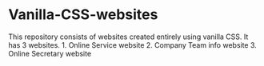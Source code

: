 # Vanilla-CSS-websites
This repository consists of websites created entirely using vanilla CSS. It has 3 websites. 1. Online Service website 2. Company Team info website 3. Online Secretary website
